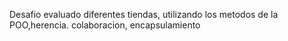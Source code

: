 Desafio evaluado diferentes tiendas, utilizando los metodos de la POO,herencia. colaboracion, encapsulamiento

